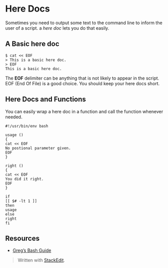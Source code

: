 <h1 id="here-docs">Here Docs</h1>

<p>Sometimes you need to output some text to the command line to inform the user of a script. a <em>here doc</em> lets you do that easily.</p>



<h2 id="a-basic-here-doc">A Basic here doc</h2>



<pre class="prettyprint"><code class="language-bash hljs ">$ cat &lt;&lt; EOF
&gt; This is a basic here doc.
&gt; EOF
This is a basic here doc.</code></pre>

<p>The <strong>EOF</strong> delimiter can be anything that is not likely to appear in the script. EOF (End Of File) is a good choice. You should keep your here docs short.</p>



<h2 id="here-docs-and-functions">Here Docs and Functions</h2>

<p>You can easily wrap a here doc in a function and call the function whenever needed.</p>

<pre class="prettyprint"><code class="language-bash hljs "><span class="hljs-shebang">#!/usr/bin/env bash
</span>
<span class="hljs-function"><span class="hljs-title">usage</span></span> ()
{
cat &lt;&lt; EOF
No postional parameter given.
EOF
}

<span class="hljs-function"><span class="hljs-title">right</span></span> ()
{
cat &lt;&lt; EOF
You did it right.
EOF
}

<span class="hljs-keyword">if</span>
[[ <span class="hljs-variable">$#</span> <span class="hljs-operator">-lt</span> <span class="hljs-number">1</span> ]]
<span class="hljs-keyword">then</span>
usage
<span class="hljs-keyword">else</span>
right
<span class="hljs-keyword">fi</span></code></pre>

<h2 id="resources">Resources</h2>

<ul>
<li><a href="http://mywiki.wooledge.org/BashGuide/InputAndOutput#Heredocs_And_Herestrings">Greg’s Bash Guide</a></li>
</ul>

<blockquote>
  <p>Written with <a href="https://stackedit.io/">StackEdit</a>.</p>
</blockquote>